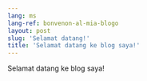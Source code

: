 ```yaml
---
lang: ms
lang-ref: bonvenon-al-mia-blogo
layout: post
slug: 'Selamat datang!'
title: 'Selamat datang ke blog saya!'
---
```


Selamat datang ke blog saya!
